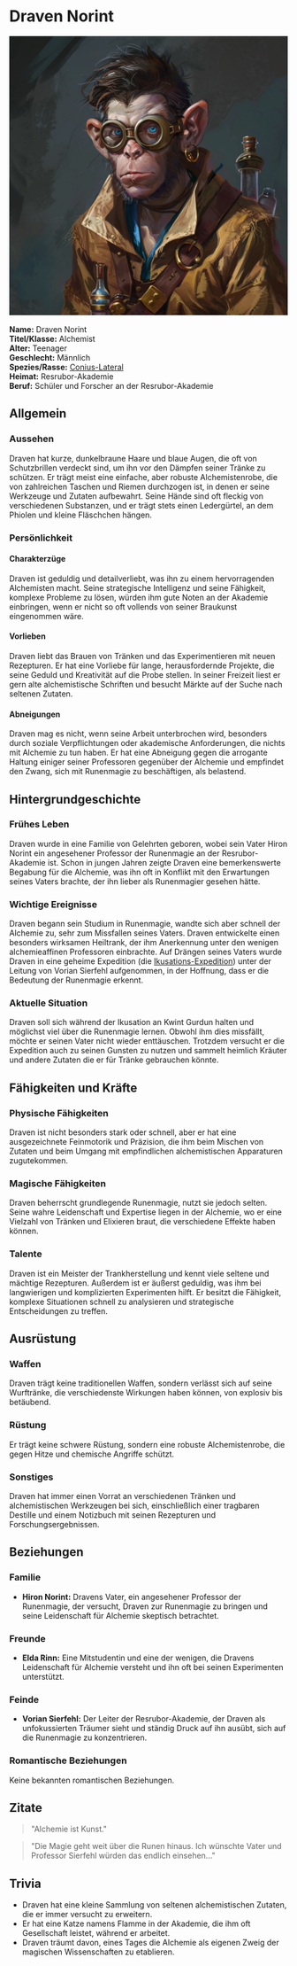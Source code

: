 # Draven Norint

![Draven Norint](./images/Conius-Lateral_Draven-Norint.png)

**Name:** Draven Norint  
**Titel/Klasse:** Alchemist  
**Alter:** Teenager  
**Geschlecht:** Männlich  
**Spezies/Rasse:** [Conius-Lateral](/content/Volk_/Lateralen/index.md)  
**Heimat:** Resrubor-Akademie  
**Beruf:** Schüler und Forscher an der Resrubor-Akademie

## Allgemein

### Aussehen
Draven hat kurze, dunkelbraune Haare und blaue Augen, die oft von Schutzbrillen verdeckt sind, um ihn vor den Dämpfen seiner Tränke zu schützen.
Er trägt meist eine einfache, aber robuste Alchemistenrobe, die von zahlreichen Taschen und Riemen durchzogen ist, in denen er seine Werkzeuge und Zutaten aufbewahrt.
Seine Hände sind oft fleckig von verschiedenen Substanzen, und er trägt stets einen Ledergürtel, an dem Phiolen und kleine Fläschchen hängen.

### Persönlichkeit

#### Charakterzüge
Draven ist geduldig und detailverliebt, was ihn zu einem hervorragenden Alchemisten macht.
Seine strategische Intelligenz und seine Fähigkeit, komplexe Probleme zu lösen, würden ihm gute Noten an der Akademie einbringen, wenn er nicht so oft vollends von seiner Braukunst eingenommen wäre.

#### Vorlieben
Draven liebt das Brauen von Tränken und das Experimentieren mit neuen Rezepturen.
Er hat eine Vorliebe für lange, herausfordernde Projekte, die seine Geduld und Kreativität auf die Probe stellen.
In seiner Freizeit liest er gern alte alchemistische Schriften und besucht Märkte auf der Suche nach seltenen Zutaten.

#### Abneigungen
Draven mag es nicht, wenn seine Arbeit unterbrochen wird, besonders durch soziale Verpflichtungen oder akademische Anforderungen, die nichts mit Alchemie zu tun haben.
Er hat eine Abneigung gegen die arrogante Haltung einiger seiner Professoren gegenüber der Alchemie und empfindet den Zwang, sich mit Runenmagie zu beschäftigen, als belastend.

## Hintergrundgeschichte

### Frühes Leben
Draven wurde in eine Familie von Gelehrten geboren, wobei sein Vater Hiron Norint ein angesehener Professor der Runenmagie an der Resrubor-Akademie ist.
Schon in jungen Jahren zeigte Draven eine bemerkenswerte Begabung für die Alchemie, was ihn oft in Konflikt mit den Erwartungen seines Vaters brachte, der ihn lieber als Runenmagier gesehen hätte.

### Wichtige Ereignisse
Draven begann sein Studium in Runenmagie, wandte sich aber schnell der Alchemie zu, sehr zum Missfallen seines Vaters.
Draven entwickelte einen besonders wirksamen Heiltrank, der ihm Anerkennung unter den wenigen alchemieaffinen Professoren einbrachte.
Auf Drängen seines Vaters wurde Draven in eine geheime Expedition (die [Ikusations-Expedition](/content/Allgemein/Ikusation.md)) unter der Leitung von Vorian Sierfehl aufgenommen, in der Hoffnung, dass er die Bedeutung der Runenmagie erkennt.

### Aktuelle Situation
Draven soll sich während der Ikusation an Kwint Gurdun halten und möglichst viel über die Runenmagie lernen.
Obwohl ihm dies missfällt, möchte er seinen Vater nicht wieder enttäuschen.
Trotzdem versucht er die Expedition auch zu seinen Gunsten zu nutzen und sammelt heimlich Kräuter und andere Zutaten die er für Tränke gebrauchen könnte.

## Fähigkeiten und Kräfte

### Physische Fähigkeiten
Draven ist nicht besonders stark oder schnell, aber er hat eine ausgezeichnete Feinmotorik und Präzision, die ihm beim Mischen von Zutaten und beim Umgang mit empfindlichen alchemistischen Apparaturen zugutekommen.

### Magische Fähigkeiten
Draven beherrscht grundlegende Runenmagie, nutzt sie jedoch selten.
Seine wahre Leidenschaft und Expertise liegen in der Alchemie, wo er eine Vielzahl von Tränken und Elixieren braut, die verschiedene Effekte haben können.

### Talente
Draven ist ein Meister der Trankherstellung und kennt viele seltene und mächtige Rezepturen.
Außerdem ist er äußerst geduldig, was ihm bei langwierigen und komplizierten Experimenten hilft.
Er besitzt die Fähigkeit, komplexe Situationen schnell zu analysieren und strategische Entscheidungen zu treffen.

## Ausrüstung

### Waffen
Draven trägt keine traditionellen Waffen, sondern verlässt sich auf seine Wurftränke, die verschiedenste Wirkungen haben können, von explosiv bis betäubend.

### Rüstung
Er trägt keine schwere Rüstung, sondern eine robuste Alchemistenrobe, die gegen Hitze und chemische Angriffe schützt.

### Sonstiges
Draven hat immer einen Vorrat an verschiedenen Tränken und alchemistischen Werkzeugen bei sich, einschließlich einer tragbaren Destille und einem Notizbuch mit seinen Rezepturen und Forschungsergebnissen.

## Beziehungen

### Familie
- **Hiron Norint:** Dravens Vater, ein angesehener Professor der Runenmagie, der versucht, Draven zur Runenmagie zu bringen und seine Leidenschaft für Alchemie skeptisch betrachtet.

### Freunde
- **Elda Rinn:** Eine Mitstudentin und eine der wenigen, die Dravens Leidenschaft für Alchemie versteht und ihn oft bei seinen Experimenten unterstützt.

### Feinde
- **Vorian Sierfehl:** Der Leiter der Resrubor-Akademie, der Draven als unfokussierten Träumer sieht und ständig Druck auf ihn ausübt, sich auf die Runenmagie zu konzentrieren.

### Romantische Beziehungen
Keine bekannten romantischen Beziehungen.

## Zitate
  
> "Alchemie ist Kunst."  

> "Die Magie geht weit über die Runen hinaus. Ich wünschte Vater und Professor Sierfehl würden das endlich einsehen..."  

## Trivia

- Draven hat eine kleine Sammlung von seltenen alchemistischen Zutaten, die er immer versucht zu erweitern.
- Er hat eine Katze namens Flamme in der Akademie, die ihm oft Gesellschaft leistet, während er arbeitet.
- Draven träumt davon, eines Tages die Alchemie als eigenen Zweig der magischen Wissenschaften zu etablieren.

<!-- ## Anmerkungen -->
